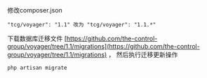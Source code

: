 修改composer.json

```
"tcg/voyager": "1.1" 改为 "tcg/voyager": "1.1.*"
```

下载数据库迁移文件 [https://github.com/the-control-group/voyager/tree/1.1/migrations](https://github.com/the-control-group/voyager/tree/1.1/migrations) ， 然后执行迁移更新操作

```
php artisan migrate
```



